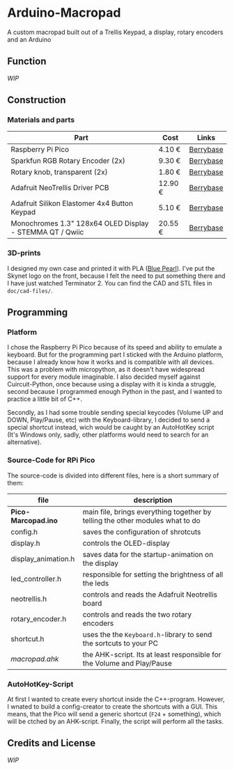 # Arduino-Macropad

A custom macropad built out of a Trellis Keypad, a display, rotary encoders and an Arduino


## Function

*WIP*


## Construction

### Materials and parts

| Part                                                     | Cost    | Links                                                        |
| -------------------------------------------------------- | ------- | ------------------------------------------------------------ |
| Raspberry Pi Pico                                        | 4.10 €  | [Berrybase](https://www.berrybase.de/neu/raspberry-pi-pico-rp2040-mikrocontroller-board?c=2461) |
| Sparkfun RGB Rotary Encoder (2x)                         | 9.30 €  | [Berrybase](https://www.berrybase.de/bauelemente/passive-bauelemente/potentiometer/drehimpulsgeber/rotary-encoder/inkrementalgeber-rgb-beleuchtet) |
| Rotary knob, transparent (2x)                            | 1.80 €  | [Berrybase](https://www.berrybase.de/bauelemente/passive-bauelemente/potentiometer/drehpotis/drehknopf-f-252-r-ger-228-ndelte-6-0mm-achse-transparent) |
| Adafruit NeoTrellis Driver PCB                           | 12.90 € | [Berrybase](https://www.berrybase.de/neu/adafruit-neotrellis-rgb-treiber-pcb-f-252-r-4x4-keypad?c=2434) |
| Adafruit Silikon Elastomer 4x4 Button Keypad             | 5.10 €  | [Berrybase](https://www.berrybase.de/sensoren-module/eingabe/adafruit-silikon-elastomer-4x4-button-keypad-f-252-r-3mm-leds) |
| Monochromes 1.3" 128x64 OLED Display - STEMMA QT / Qwiic | 20.55 € | [Berrybase](https://www.berrybase.de/sensoren-module/displays/oled-displays/monochromes-1.3-128x64-oled-display-stemma-qt/qwiic) |

### 3D-prints

I designed my own case and printed it with PLA ([Blue Pearl](https://www.dasfilament.de/filament-spulen/pla-1-75-mm/405/pla-filament-1-75-mm-blue-pearl?c=11)). I've put the Skynet logo on the front, because I felt the need to put something there and I have just watched Terminator 2. You can find the CAD and STL files in `doc/cad-files/`.



## Programming

### Platform
I chose the Raspberry Pi Pico because of its speed and ability to emulate a keyboard. But for the programming part I sticked with the Arduino platform, because I already know how it works and is compatible with all devices. This was a problem with micropython, as it doesn't have widespread support for every module imaginable. I also decided myself against Cuircuit-Python, once because using a display with it is kinda a struggle, second because I programmed enough Python in the past, and I wanted to practice a little bit of C++.

Secondly, as I had some trouble sending special keycodes (Volume UP and DOWN, Play/Pause, etc) with the Keyboard-library, I decided to send a special shortcut instead, wich would be caught by an AutoHotKey script (It's Windows only, sadly, other platforms would need to search for an alternative).

### Source-Code for RPi Pico

The source-code is divided into different files, here is a short summary of them:

| file                  | description                                                  |
| --------------------- | ------------------------------------------------------------ |
| **Pico-Marcopad.ino** | main file, brings everything together by telling the other modules what to do |
| config.h              | saves the configuration of shrotcuts                         |
| display.h             | controls the OLED-display                                    |
| display_animation.h   | saves data for the startup-animation on the display          |
| led_controller.h      | responsible for setting the brightness of all the leds       |
| neotrellis.h          | controls and reads the Adafruit Neotrellis board             |
| rotary_encoder.h      | controls and reads the two rotary encoders                   |
| shortcut.h            | uses the the `Keyboard.h`-library to send the sortcuts to your PC |
| *macropad.ahk*        | the AHK-script. Its at least responsible for the Volume and Play/Pause |



### AutoHotKey-Script

At first I wanted to create every shortcut inside the C++-program. However, I wnated to build a config-creator to create the shortcuts with a GUI. This means, that the Pico will send a generic shortcut (`F24` + something), which will be ctched by an AHK-script. Finally, the script will perform all the tasks.




## Credits and License

*WIP*
